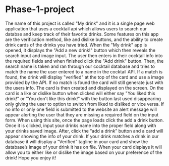 # Phase-1-project
The name of this project is called "My drink" and it is a single page web application that uses a cocktail api which allows users to search our databse and keep track of their favorite drinks.  Some features on this app are the verification method, like and dislike buttons, and the ability to create drink cards of the drinks you have tried.  When the "My drink" app is opened, it displays the "Add a new drink!" button which then reveals the search input and image input.  The user then enters in their cocktail info into the required fields and when finished click the "Add drink" button.  Then, the search name is taken and ran through our cocktail database and tries to match the name the user entered to a name in the cocktail API.  If a match is found, the drink will display "verified" at the top of the card and use a image provided by the API.  If no match is found the card will still generate just with the users info.  The card is then created and displayed on the screen.  On the card is a like or dislike button when clicked will either say "You liked this drink!" or "You don't like this drink!" with the button last used disappearing only giving the user to option to switch from liked to disliked or vice versa.  If no info or only one field is submitted to the website an alert message will appear alerting the user that they are missing a required field on the input form.  When using this site, once the page loads click the add a drink button.  Once it is clicked, input your drinks name into the proper field along with your drinks saved image.  After, click the “add a drink” button and a card will appear showing the info of your drink.  If your drink matches a drink in our database it will display a “Verified” tagline in your card and show the database’s image of your drink it has on file.  When your card displays it will allow you to either like or dislike the image based on your preference of the drink!  Hope you enjoy it!

